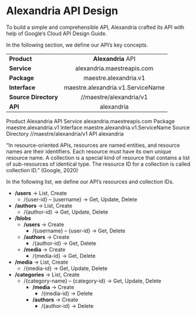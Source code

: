 # Alexandria API Design
To build a simple and comprehensible API, Alexandria crafted its API with help of Google’s Cloud API Design Guide.

In the following section, we define our API’s key concepts.

|                         |                                      |
|-------------------------|:------------------------------------:|
| **Product**             |  **Alexandria** API                  |
| **Service**             |  alexandria.maestreapis.com          |
| **Package**             |  maestre.alexandria.v1               |
| **Interface**           |  maestre.alexandria.v1.ServiceName   |
| **Source Directory**    |  //maestre/alexandria/v1             |
| **API**                 |  alexandria                          |

Product
Alexandria API
Service
alexandria.maestreapis.com
Package
maestre.alexandria.v1
Interface
maestre.alexandria.v1.ServiceName
Source Directory
//maestre/alexandria/v1
API
alexandria

“In resource-oriented APIs, resources are named entities, and resource names are their identifiers. Each resource must have its own unique resource name. A collection is a special kind of resource that contains a list of sub-resources of identical type. The resource ID for a collection is called collection ID.” (Google, 2020)

In the following list, we define our API’s resources and collection IDs.

- **/users** -> List, Create
    - /{user-id} – {username} -> Get, Update, Delete
- **/authors** -> List, Create
    - /{author-id} -> Get, Update, Delete
- **/blobs**
    - **/users** -> Create
        - /{username} – {user-id} -> Get, Delete
    - **/authors** -> Create
        - /{author-id} -> Get, Delete
    - **/media** -> Create
        - /{media-id} -> Get, Delete
- **/media** -> List, Create
    - /{media-id} -> Get, Update, Delete
- **/categories** -> List, Create
    - /{category-name} – {category-id} -> Get, Update, Delete
        - **/media** -> Create
            - /{media-id} -> Delete
        - **/authors** -> Create
            - /{author-id} -> Delete
